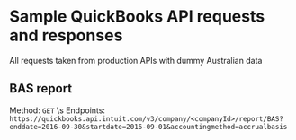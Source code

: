# Sample QuickBooks API requests and responses 

All requests taken from production APIs with dummy Australian data 

## BAS report
Method: `GET` \s
Endpoints: `https://quickbooks.api.intuit.com/v3/company/<companyId>/report/BAS?enddate=2016-09-30&startdate=2016-09-01&accountingmethod=accrualbasis`

